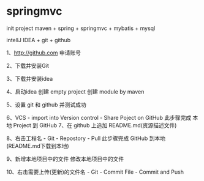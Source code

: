 # springmvc
init project
maven + spring + springmvc + mybatis + mysql

intellJ IDEA + git + github

1、http://github.com 申请账号

2、下载并安装Git

3、下载并安装idea

4、启动idea
    创建 empty project
    创建 module by maven
    
5、设置 git 和 github 并测试成功

6、VCS - import into Version control - Share Poject on GitHub
    此步骤完成 本地 Project 到 GitHub
7、在 github 上追加 README.md(资源描述文件)

8、右击工程名 - Git - Repostory - Pull
    此步骤完成 GitHub 到本地 (README.md下载到本地)
    
9、新增本地项目中的文件
   修改本地项目中的文件
   
10、右击需要上传(更新)的文件名 - Git - Commit File - Commit and Push 